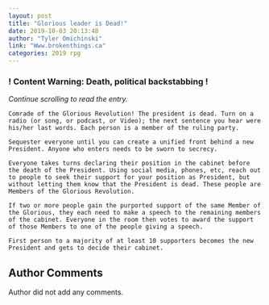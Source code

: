```yaml
---
layout: post
title: "Glorious leader is Dead!"
date: 2019-10-03 20:13:48
author: "Tyler Omichinski"
link: "Www.brokenthings.ca"
categories: 2019 rpg
---
```

<div id="warning"><div id="content"><h3><strong>! Content Warning: Death, political backstabbing !</strong></h3><i>Continue scrolling to read the entry.</i></div></div>
 
```
Comrade of the Glorious Revolution! The president is dead. Turn on a radio (or song, or podcast, or Video); the next sentence you hear were his/her last words. Each person is a member of the ruling party.

Sequester everyone until you can create a unified front behind a new President. Anyone who enters needs to be sworn to secrecy.

Everyone takes turns declaring their position in the cabinet before the death of the President. Using social media, phones, etc, reach out to people to seek their support for your position as President, but without letting them know that the President is dead. These people are Members of the Glorious Revolution.

If two or more people gain the purported support of the same Member of the Glorious, they each need to make a speech to the remaining members of the cabinet. Everyone in the room then votes to award the support of those Members to one of the people giving a speech.

First person to a majority of at least 10 supporters becomes the new President and gets to decide their cabinet.
```
## Author Comments
Author did not add any comments.
